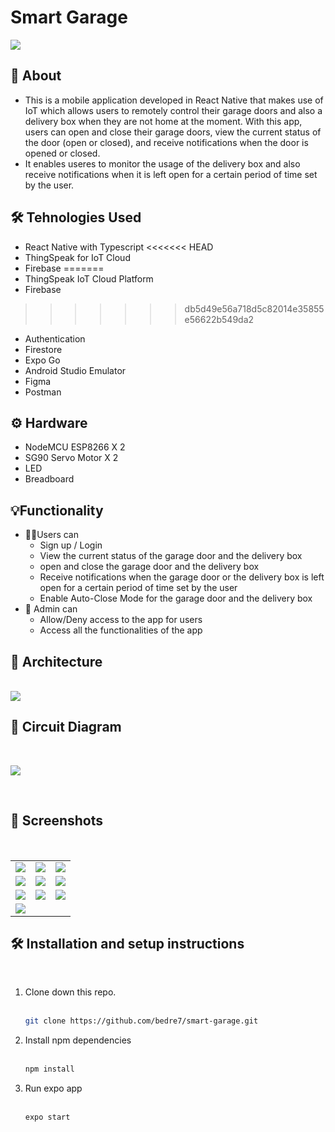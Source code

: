# Smart Garage

<img src="./screenshots/smart-garage.jpg"></img>

## 📝 About

- This is a mobile application developed in React Native that makes use of IoT which allows users to remotely control their garage doors and also a delivery box when they are not home at the moment. With this app, users can open and close their garage doors, view the current status of the door (open or closed), and receive notifications when the door is opened or closed.
- It enables useres to monitor the usage of the delivery box and also receive notifications when it is left open for a certain period of time set by the user.

## 🛠️ Tehnologies Used

- React Native with Typescript
<<<<<<< HEAD
- ThingSpeak for IoT Cloud
- Firebase
=======
- ThingSpeak IoT Cloud Platform
- Firebase 
>>>>>>> db5d49e56a718d5c82014e35855e56622b549da2
  - Authentication
  - Firestore
- Expo Go
- Android Studio Emulator
- Figma
- Postman

## ⚙️ Hardware

- NodeMCU ESP8266 X 2
- SG90 Servo Motor X 2
- LED
- Breadboard

## 💡Functionality

- 👩‍💻Users can
  - Sign up / Login
  - View the current status of the garage door and the delivery box
  - open and close the garage door and the delivery box
  - Receive notifications when the garage door or the delivery box is left open for a certain period of time set by the user
  - Enable Auto-Close Mode for the garage door and the delivery box
- 👤 Admin can
  - Allow/Deny access to the app for users
  - Access all the functionalities of the app
    <br>

## 📐 Architecture

<br>
<img src="./screenshots/architecture.png"></img>

<br>

## 🧰 Circuit Diagram

<br>

<img src="./screenshots/circuit%20diagram.png"></img>

<br>

## 📸 Screenshots

<br>

<table>
  <tr>
    <td><img src="./screenshots/Screenshot_1672344479.png"></td>
    <td><img src="./screenshots/Screenshot_1672344483.png"></td>
    <td><img src="./screenshots/Screenshot_1672344500.png"></td>
  </tr>
  <tr>
    <td><img src="./screenshots/Screenshot_1672344516.png"></td>
    <td><img src="./screenshots/Screenshot_1672344531.png"></td>
    <td><img src="./screenshots/Screenshot_1672344536.png"></td>
  </tr>
  <tr>
    <td><img src="./screenshots/Screenshot_1672344540.png"></td>
    <td><img src="./screenshots/Screenshot_1672344549.png"></td>
    <td><img src="./screenshots/Screenshot_1672344552.png"></td>
  </tr>
  <tr>
    <td><img src="./screenshots/Screenshot_1672344633.png"></td>
  </tr>
</table>

## 🛠️ Installation and setup instructions

<br>

1. Clone down this repo. <br><br>
   ```sh
   git clone https://github.com/bedre7/smart-garage.git
   ```
2. Install npm dependencies
   <br><br>
   ```sh
   npm install
   ```
3. Run expo app<br><br>
   ```sh
   expo start
   ```
